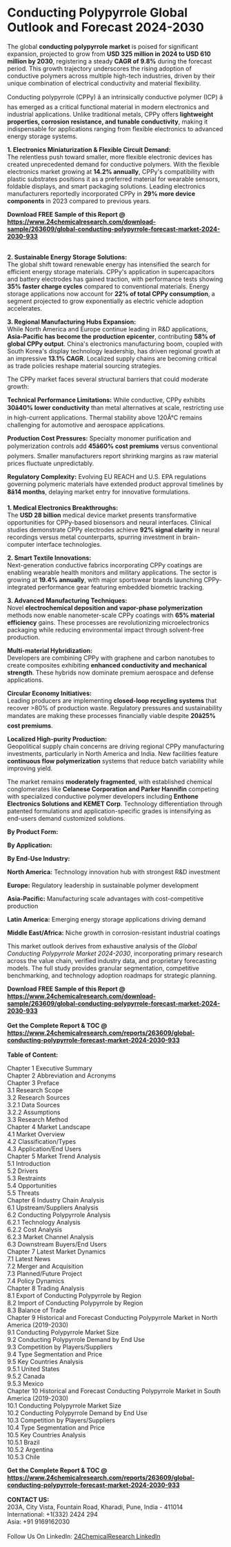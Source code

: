 <h1>Conducting Polypyrrole Global Outlook and Forecast 2024-2030</h1><p>The global <strong>conducting polypyrrole market</strong> is poised for significant expansion, projected to grow from <strong>USD 325 million in 2024 to USD 610 million by 2030</strong>, registering a steady <strong>CAGR of 9.8%</strong> during the forecast period. This growth trajectory underscores the rising adoption of conductive polymers across multiple high-tech industries, driven by their unique combination of electrical conductivity and material flexibility.</p><p>Conducting polypyrrole (CPPy) â an intrinsically conductive polymer (ICP) â has emerged as a critical functional material in modern electronics and industrial applications. Unlike traditional metals, CPPy offers <strong>lightweight properties, corrosion resistance, and tunable conductivity</strong>, making it indispensable for applications ranging from flexible electronics to advanced energy storage systems.</p><p><strong>1. Electronics Miniaturization &amp; Flexible Circuit Demand:</strong><br>
The relentless push toward smaller, more flexible electronic devices has created unprecedented demand for conductive polymers. With the flexible electronics market growing at <strong>14.2% annually</strong>, CPPy's compatibility with plastic substrates positions it as a preferred material for wearable sensors, foldable displays, and smart packaging solutions. Leading electronics manufacturers reportedly incorporated CPPy in <strong>29% more device components</strong> in 2023 compared to previous years.</p><div><b>Download FREE Sample of this Report @ 
            <a href="https://www.24chemicalresearch.com/download-sample/263609/global-conducting-polypyrrole-forecast-market-2024-2030-933">
            https://www.24chemicalresearch.com/download-sample/263609/global-conducting-polypyrrole-forecast-market-2024-2030-933</a></b></div><br><p><strong>2. Sustainable Energy Storage Solutions:</strong><br>
The global shift toward renewable energy has intensified the search for efficient energy storage materials. CPPy's application in supercapacitors and battery electrodes has gained traction, with performance tests showing <strong>35% faster charge cycles</strong> compared to conventional materials. Energy storage applications now account for <strong>22% of total CPPy consumption</strong>, a segment projected to grow exponentially as electric vehicle adoption accelerates.</p><p><strong>3. Regional Manufacturing Hubs Expansion:</strong><br>
While North America and Europe continue leading in R&amp;D applications, <strong>Asia-Pacific has become the production epicenter</strong>, contributing <strong>58% of global CPPy output</strong>. China's electronics manufacturing boom, coupled with South Korea's display technology leadership, has driven regional growth at an impressive <strong>13.1% CAGR</strong>. Localized supply chains are becoming critical as trade policies reshape material sourcing strategies.</p><p>The CPPy market faces several structural barriers that could moderate growth:</p><p><strong>Technical Performance Limitations:</strong> While conductive, CPPy exhibits <strong>30â40% lower conductivity</strong> than metal alternatives at scale, restricting use in high-current applications. Thermal stability above 120Â°C remains challenging for automotive and aerospace applications.</p><p><strong>Production Cost Pressures:</strong> Specialty monomer purification and polymerization controls add <strong>45â60% cost premiums</strong> versus conventional polymers. Smaller manufacturers report shrinking margins as raw material prices fluctuate unpredictably.</p><p><strong>Regulatory Complexity:</strong> Evolving EU REACH and U.S. EPA regulations governing polymeric materials have extended product approval timelines by <strong>8â14 months</strong>, delaying market entry for innovative formulations.</p><p><strong>1. Medical Electronics Breakthroughs:</strong><br>
The <strong>USD 28 billion</strong> medical device market presents transformative opportunities for CPPy-based biosensors and neural interfaces. Clinical studies demonstrate CPPy electrodes achieve <strong>92% signal clarity</strong> in neural recordings versus metal counterparts, spurring investment in brain-computer interface technologies.</p><p><strong>2. Smart Textile Innovations:</strong><br>
Next-generation conductive fabrics incorporating CPPy coatings are enabling wearable health monitors and military applications. The sector is growing at <strong>19.4% annually</strong>, with major sportswear brands launching CPPy-integrated performance gear featuring embedded biometric tracking.</p><p><strong>3. Advanced Manufacturing Techniques:</strong><br>
Novel <strong>electrochemical deposition and vapor-phase polymerization</strong> methods now enable nanometer-scale CPPy coatings with <strong>65% material efficiency</strong> gains. These processes are revolutionizing microelectronics packaging while reducing environmental impact through solvent-free production.</p><p><strong>Multi-material Hybridization:</strong><br>
	Developers are combining CPPy with graphene and carbon nanotubes to create composites exhibiting <strong>enhanced conductivity and mechanical strength</strong>. These hybrids now dominate premium aerospace and defense applications.</p><p><strong>Circular Economy Initiatives:</strong><br>
	Leading producers are implementing <strong>closed-loop recycling systems</strong> that recover &gt;80% of production waste. Regulatory pressures and sustainability mandates are making these processes financially viable despite <strong>20â25% cost premiums</strong>.</p><p><strong>Localized High-purity Production:</strong><br>
	Geopolitical supply chain concerns are driving regional CPPy manufacturing investments, particularly in North America and India. New facilities feature <strong>continuous flow polymerization</strong> systems that reduce batch variability while improving yield.</p><p>The market remains <strong>moderately fragmented</strong>, with established chemical conglomerates like <strong>Celanese Corporation and Parker Hannifin</strong> competing with specialized conductive polymer developers including <strong>Enthone Electronics Solutions and KEMET Corp</strong>. Technology differentiation through patented formulations and application-specific grades is intensifying as end-users demand customized solutions.</p><p><strong>By Product Form:</strong></p><p><strong>By Application:</strong></p><p><strong>By End-Use Industry:</strong></p><p><strong>North America:</strong> Technology innovation hub with strongest R&amp;D investment</p><p><strong>Europe:</strong> Regulatory leadership in sustainable polymer development</p><p><strong>Asia-Pacific:</strong> Manufacturing scale advantages with cost-competitive production</p><p><strong>Latin America:</strong> Emerging energy storage applications driving demand</p><p><strong>Middle East/Africa:</strong> Niche growth in corrosion-resistant industrial coatings</p><p>This market outlook derives from exhaustive analysis of the <em>Global Conducting Polypyrrole Market 2024-2030</em>, incorporating primary research across the value chain, verified industry data, and proprietary forecasting models. The full study provides granular segmentation, competitive benchmarking, and technology adoption roadmaps for strategic planning.</p><div><b>Download FREE Sample of this Report @ 
            <a href="https://www.24chemicalresearch.com/download-sample/263609/global-conducting-polypyrrole-forecast-market-2024-2030-933">
            https://www.24chemicalresearch.com/download-sample/263609/global-conducting-polypyrrole-forecast-market-2024-2030-933</a></b></div><br><div><b>Get the Complete Report & TOC @ 
            <a href="https://www.24chemicalresearch.com/reports/263609/global-conducting-polypyrrole-forecast-market-2024-2030-933">
            https://www.24chemicalresearch.com/reports/263609/global-conducting-polypyrrole-forecast-market-2024-2030-933</a></b></div><br>
            <b>Table of Content:</b><p>Chapter 1 Executive Summary<br />
Chapter 2 Abbreviation and Acronyms<br />
Chapter 3 Preface<br />
3.1 Research Scope<br />
3.2 Research Sources<br />
3.2.1 Data Sources<br />
3.2.2 Assumptions<br />
3.3 Research Method<br />
Chapter 4 Market Landscape<br />
4.1 Market Overview<br />
4.2 Classification/Types<br />
4.3 Application/End Users<br />
Chapter 5 Market Trend Analysis<br />
5.1 Introduction<br />
5.2 Drivers<br />
5.3 Restraints<br />
5.4 Opportunities<br />
5.5 Threats<br />
Chapter 6 Industry Chain Analysis<br />
6.1 Upstream/Suppliers Analysis<br />
6.2 Conducting Polypyrrole Analysis<br />
6.2.1 Technology Analysis<br />
6.2.2 Cost Analysis<br />
6.2.3 Market Channel Analysis<br />
6.3 Downstream Buyers/End Users<br />
Chapter 7 Latest Market Dynamics<br />
7.1 Latest News<br />
7.2 Merger and Acquisition<br />
7.3 Planned/Future Project<br />
7.4 Policy Dynamics<br />
Chapter 8 Trading Analysis<br />
8.1 Export of Conducting Polypyrrole by Region<br />
8.2 Import of Conducting Polypyrrole by Region<br />
8.3 Balance of Trade<br />
Chapter 9 Historical and Forecast Conducting Polypyrrole Market in North America (2019-2030)<br />
9.1 Conducting Polypyrrole Market Size<br />
9.2 Conducting Polypyrrole Demand by End Use<br />
9.3 Competition by Players/Suppliers<br />
9.4 Type Segmentation and Price<br />
9.5 Key Countries Analysis<br />
9.5.1 United States<br />
9.5.2 Canada<br />
9.5.3 Mexico<br />
Chapter 10 Historical and Forecast Conducting Polypyrrole Market in South America (2019-2030)<br />
10.1 Conducting Polypyrrole Market Size<br />
10.2 Conducting Polypyrrole Demand by End Use<br />
10.3 Competition by Players/Suppliers<br />
10.4 Type Segmentation and Price<br />
10.5 Key Countries Analysis<br />
10.5.1 Brazil<br />
10.5.2 Argentina<br />
10.5.3 Chile<br />
</p><div><b>Get the Complete Report & TOC @ 
            <a href="https://www.24chemicalresearch.com/reports/263609/global-conducting-polypyrrole-forecast-market-2024-2030-933">
            https://www.24chemicalresearch.com/reports/263609/global-conducting-polypyrrole-forecast-market-2024-2030-933</a></b></div><br><b>CONTACT US:</b><br>
            203A, City Vista, Fountain Road, Kharadi, Pune, India - 411014<br>
            International: +1(332) 2424 294<br>
            Asia: +91 9169162030 <br><br>
            Follow Us On LinkedIn: <a href="https://www.linkedin.com/company/24chemicalresearch/">24ChemicalResearch LinkedIn</a>